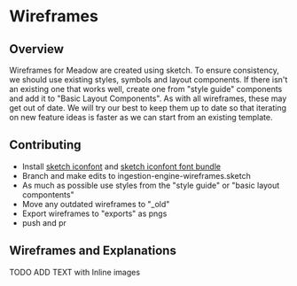 # Wireframes

## Overview
Wireframes for Meadow are created using sketch. To ensure consistency, we should use existing styles, symbols and layout components. If there isn't an existing one that works well, create one from "style guide" components and add it to "Basic Layout Components". As with all wireframes, these may get out of date. We will try our best to keep them up to date so that iterating on new feature ideas is faster as we can start from an existing template.

## Contributing
- Install [sketch iconfont](https://github.com/keremciu/sketch-iconfont) and [sketch iconfont font bundle](https://github.com/keremciu/font-bundles)
- Branch and make edits to ingestion-engine-wireframes.sketch
- As much as possible use styles from the "style guide" or "basic layout compontents"
- Move any outdated wireframes to "_old"
- Export wireframes to "exports" as pngs
- push and pr

## Wireframes and Explanations

TODO ADD TEXT with Inline images

